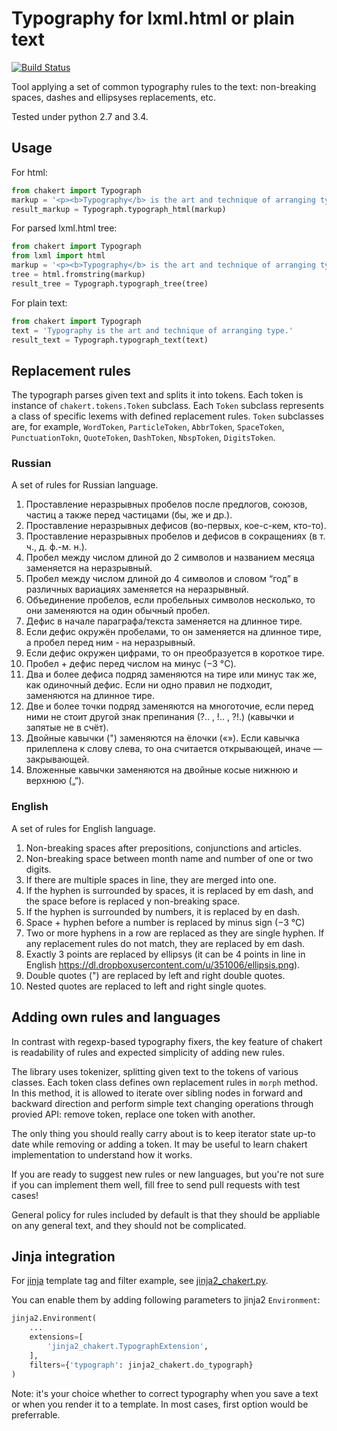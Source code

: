 # Typography for lxml.html or plain text

[![Build Status](https://travis-ci.org/Harut/chakert.svg?branch=master)](https://travis-ci.org/Harut/chakert)

Tool applying a set of common typography rules to the text:
non-breaking spaces, dashes and ellipsyses replacements, etc.


Tested under python 2.7 and 3.4.

## Usage

For html:

```python
from chakert import Typograph
markup = '<p><b>Typography</b> is the art and technique of arranging type.</p>'
result_markup = Typograph.typograph_html(markup)
```

For parsed lxml.html tree:

```python
from chakert import Typograph
from lxml import html
markup = '<p><b>Typography</b> is the art and technique of arranging type.</p>'
tree = html.fromstring(markup)
result_tree = Typograph.typograph_tree(tree)
```

For plain text:

```python
from chakert import Typograph
text = 'Typography is the art and technique of arranging type.'
result_text = Typograph.typograph_text(text)
```

## Replacement rules

The typograph parses given text and splits it into tokens. 
Each token is instance of `chakert.tokens.Token` subclass.
Each `Token` subclass represents a class of specific lexems with
defined replacement rules. `Token` subclasses are, for example, 
`WordToken`, `ParticleToken`, `AbbrToken`, `SpaceToken`,
`PunctuationTokn`, `QuoteToken`, `DashToken`,
`NbspToken`, `DigitsToken`.

### Russian

A set of rules for Russian language.

1. Проставление неразрывных пробелов после предлогов, союзов, частиц а также перед частицами (бы, же и др.).
2. Проставление неразрывных дефисов (во-первых, кое-с-кем, кто-то).
3. Проставление неразрывных пробелов и дефисов в сокращениях (в т. ч., д. ф.-м. н.).
4. Пробел между числом длиной до 2 символов и названием месяца заменяется на неразрывный.
5. Пробел между числом длиной до 4 символов и словом “год” в различных вариациях заменяется на неразрывный.
6. Объединение пробелов, если пробельных символов несколько, то они заменяются на один обычный пробел.
7. Дефис в начале параграфа/текста заменяется на длинное тире.
8. Если дефис окружён пробелами, то он заменяется на длинное тире, а пробел перед ним - на неразрывный.
9. Если дефис окружен цифрами, то он преобразуется в короткое тире.
10. Пробел + дефис перед числом на минус (−3 °C).
11. Два и более дефиса подряд заменяются на тире или минус так же, как одиночный дефис. Если ни одно правил не подходит, заменяются на длинное тире.
12. Две и более точки подряд заменяются на многоточие, если перед ними не стоит другой знак препинания (?.. , !.. , ?!.) (кавычки и запятые не в счёт).
13. Двойные кавычки (") заменяются на ёлочки («»). Если кавычка прилеплена к слову слева, то она считается открывающей, иначе — закрывающей.
14. Вложенные кавычки заменяются на двойные косые нижнюю и верхнюю („“).

### English

A set of rules for English language.

1. Non-breaking spaces after prepositions, conjunctions and articles.
2. Non-breaking space between month name and number of one or two digits.
3. If there are multiple spaces in line, they are merged into one.
4. If the hyphen is surrounded by spaces, it is replaced by em dash, and the space before is replaced y non-breaking space.
5. If the hyphen is surrounded by numbers, it is replaced by en dash.
6. Space + hyphen before a number is replaced by minus sign (−3 °C)
7. Two or more hyphens in a row are replaced as they are single hyphen. If any replacement rules do not match, they are replaced by em dash.
8. Exactly 3 points are replaced by ellipsys (it can be 4 points in line in English https://dl.dropboxusercontent.com/u/351006/ellipsis.png).
9. Double quotes (") are replaced by left and right double quotes.
10. Nested quotes are replaced to left and right single quotes.

## Adding own rules and languages

In contrast with regexp-based typography fixers, the key feature of chakert is readability of
rules and expected simplicity of adding new rules.

The library uses tokenizer, splitting given text to the tokens of various classes. Each token
class defines own replacement rules in `morph` method. In this method, it is allowed to iterate
over sibling nodes in forward and backward direction and perform simple text changing operations
through provied API: remove token, replace one token with another.

The only thing you should really carry about is to keep iterator state up-to date while removing
or adding a token. It may be useful to learn chakert implementation to understand how it works.

If you are ready to suggest new rules or new languages, but you're not sure if you can implement
them well, fill free to send pull requests with test cases!

General policy for rules included by default is that they should be appliable on any general text,
and they should not be complicated.


## Jinja integration

For [jinja](http://jinja.pocoo.org/) template tag and filter example, see [jinja2_chakert.py](jinja2_chakert.py).

You can enable them by adding following parameters to jinja2 `Environment`:


``` python
jinja2.Environment(
    ... 
    extensions=[
        'jinja2_chakert.TypographExtension',
    ],  
    filters={'typograph': jinja2_chakert.do_typograph}
)
```

Note: it's your choice whether to correct typography when you save a text
or when you render it to a template. In most cases, first option would be preferrable.

